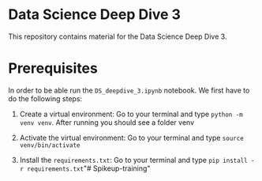 # Data Science Deep Dive 3
This repository contains material for the Data Science Deep Dive 3.

# Prerequisites
In order to be able run the `DS_deepdive_3.ipynb` notebook. We first have to do the following steps:

1. Create a virtual environment:
    Go to your terminal and type `python -m venv venv`. After running you should see a folder venv

2. Activate the virtual environment:
    Go to your terminal and type `source venv/bin/activate`

3. Install the  `requirements.txt`:
    Go to your terminal and type `pip install -r requirements.txt`"# Spikeup-training" 

